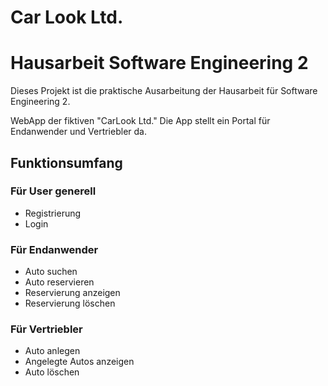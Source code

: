 # Car Look Ltd.
# Hausarbeit Software Engineering 2
Dieses Projekt ist die praktische Ausarbeitung der Hausarbeit für Software Engineering 2.

WebApp der fiktiven "CarLook Ltd." Die App stellt ein Portal für Endanwender und Vertriebler da.

## Funktionsumfang
### Für User generell
- Registrierung
- Login

### Für Endanwender
- Auto suchen
- Auto reservieren
- Reservierung anzeigen
- Reservierung löschen

### Für Vertriebler 
- Auto anlegen
- Angelegte Autos anzeigen
- Auto löschen

